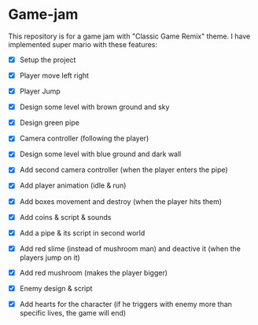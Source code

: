 # Game-jam
This repository is for a game jam with "Classic Game Remix" theme.
I have implemented super mario with these features:

- [x] Setup the project
- [x] Player move left right
- [x] Player Jump
- [x] Design some level with brown ground and sky
- [x] Design green pipe
- [x] Camera controller (following the player)
- [x] Design some level with blue ground and dark wall
- [x] Add second camera controller (when the player enters the pipe)
- [x] Add player animation (idle & run)
- [x] Add boxes movement and destroy (when the player hits them)
- [x] Add coins & script & sounds
- [x] Add a pipe & its script in second world
- [x] Add red slime (instead of mushroom man) and deactive it (when the players jump on it)
- [x] Add red mushroom (makes the player bigger)
- [x] Enemy design & script
- [x] Add hearts for the character (if he triggers with enemy more than specific lives, the game will end)

